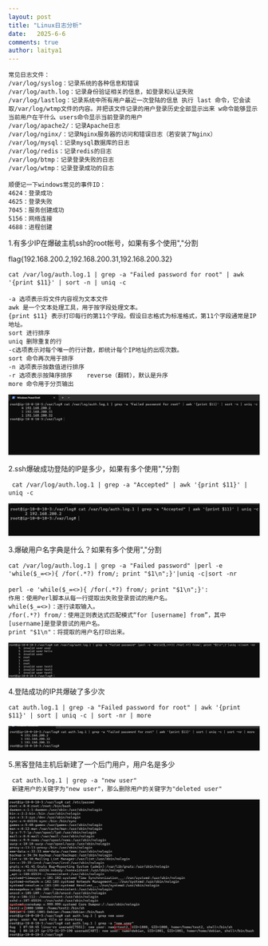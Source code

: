 ```yaml
---
layout: post
title: "Linux日志分析"
date:   2025-6-6
comments: true
author: laitya1
---
```


```
常见日志文件：
/var/log/syslog：记录系统的各种信息和错误
/var/log/auth.log：记录身份验证相关的信息，如登录和认证失败
/var/log/lastlog：记录系统中所有用户最近一次登陆的信息	执行 last 命令，它会读取/var/log/wtmp文件的内容。并把该文件记录的用户登录历史全部显示出来 w命令能够显示当前用户在干什么 users命令显示当前登录的用户
/var/log/apache2/：记录Apache日志
/var/log/nginx/：记录Nginx服务器的访问和错误日志（若安装了Nginx）
/var/log/mysql：记录mysql数据库的日志
/var/log/redis：记录redis的日志
/var/log/btmp：记录登录失败的日志
/var/log/wtmp：记录登录成功的日志

顺便记一下windows常见的事件ID：
4624：登录成功
4625：登录失败
7045：服务创建成功
5156：网络连接
4688：进程创建
```

1.有多少IP在爆破主机ssh的root帐号，如果有多个使用","分割

flag{192.168.200.2,192.168.200.31,192.168.200.32}

```
cat /var/log/auth.log.1 | grep -a "Failed password for root" | awk '{print $11}' | sort -n | uniq -c

-a 选项表示将文件内容视为文本文件
awk 是一个文本处理工具，用于按字段处理文本。
{print $11} 表示打印每行的第11个字段。假设日志格式为标准格式，第11个字段通常是IP地址。
sort 进行排序
uniq 删除重复的行
-c选项表示对每个唯一的行计数，即统计每个IP地址的出现次数。
sort 命令再次用于排序
-n 选项表示按数值进行排序 
-r 选项表示按降序排序	reverse（翻转），默认是升序
more 命令用于分页输出
```

![image-20250605232714715](../assets/image-20250605232714715.png)

2.ssh爆破成功登陆的IP是多少，如果有多个使用","分割

```
 cat /var/log/auth.log.1 | grep -a "Accepted" | awk '{print $11}' | uniq -c
```

![image-20250605232830682](../assets/image-20250605232830682.png)

3.爆破用户名字典是什么？如果有多个使用","分割

```
cat /var/log/auth.log.1 | grep -a "Failed password" |perl -e 'while($_=<>){ /for(.*?) from/; print "$1\n";}'|uniq -c|sort -nr

perl -e 'while($_=<>){ /for(.*?) from/; print "$1\n";}':
作用：使用Perl脚本从每一行提取出失败登录尝试的用户名。
while($_=<>)：逐行读取输入。
/for(.*?) from/：使用正则表达式匹配模式“for [username] from”，其中[username]是登录尝试的用户名。
print "$1\n"：将提取的用户名打印出来。
```

![image-20250605233155813](../assets/image-20250605233155813.png)

4.登陆成功的IP共爆破了多少次

```
cat auth.log.1 | grep -a "Failed password for root" | awk '{print $11}' | sort | uniq -c | sort -nr | more
```

![image-20250605233137432](../assets/image-20250605233137432.png)

5.黑客登陆主机后新建了一个后门用户，用户名是多少

```
 cat auth.log.1 | grep -a "new user"
 新建用户的关键字为"new user"，那么删除用户的关键字为"deleted user"
```

![image-20250605233323387](../assets/image-20250605233323387.png)
